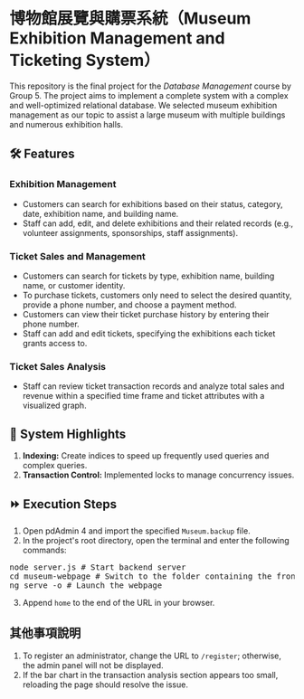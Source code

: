 # 博物館展覽與購票系統（Museum Exhibition Management and Ticketing System）

This repository is the final project for the *Database Management* course by Group 5. The project aims to implement a complete system with a complex and well-optimized relational database. We selected museum exhibition management as our topic to assist a large museum with multiple buildings and numerous exhibition halls.

## 🛠️ Features
### **Exhibition Management**
- Customers can search for exhibitions based on their status, category, date, exhibition name, and building name.
- Staff can add, edit, and delete exhibitions and their related records (e.g., volunteer assignments, sponsorships, staff assignments).

### **Ticket Sales and Management**
- Customers can search for tickets by type, exhibition name, building name, or customer identity.
- To purchase tickets, customers only need to select the desired quantity, provide a phone number, and choose a payment method.
- Customers can view their ticket purchase history by entering their phone number.
- Staff can add and edit tickets, specifying the exhibitions each ticket grants access to.

### **Ticket Sales Analysis**
- Staff can review ticket transaction records and analyze total sales and revenue within a specified time frame and ticket attributes with a visualized graph.

## 📖 System Highlights
1. **Indexing:** Create indices to speed up frequently used queries and complex queries.
2. **Transaction Control:** Implemented locks to manage concurrency issues.

## ⏩️ Execution Steps
1. Open pdAdmin 4 and import the specified `Museum.backup` file.
2. In the project's root directory, open the terminal and enter the following commands:
<pre>node server.js # Start backend server 
cd museum-webpage # Switch to the folder containing the frontend framework
ng serve -o # Launch the webpage</pre>
3. Append `home` to the end of the URL in your browser.

## 其他事項說明
1. To register an administrator, change the URL to ```/register```; otherwise, the admin panel will not be displayed.
2. If the bar chart in the transaction analysis section appears too small, reloading the page should resolve the issue.
